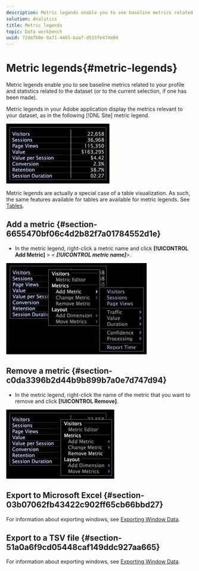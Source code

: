 ```yaml
---
description: Metric legends enable you to see baseline metrics related to your profile and statistics related to the dataset (or to the current selection, if one has been made).
solution: Analytics
title: Metric legends
topic: Data workbench
uuid: 72de7b0e-0a71-4465-baaf-d515fe474e0d
---
```


# Metric legends{#metric-legends}

Metric legends enable you to see baseline metrics related to your profile and statistics related to the dataset (or to the current selection, if one has been made).

 Metric legends in your Adobe application display the metrics relevant to your dataset, as in the following [!DNL Site] metric legend.

![](assets/lgd_MetricLegend.png)

Metric legends are actually a special case of a table visualization. As such, the same features available for tables are available for metric legends. See [Tables](../../../../home/c-get-started/c-analysis-vis/c-tables/c-tables.md#concept-c632cb8ad9724f90ac5c294d52ae667f).

## Add a metric {#section-6655470bf06c4d2b82f7a01784552d1e}

* In the metric legend, right-click a metric name and click **[!UICONTROL Add Metric]** > *< **[!UICONTROL metric name]**>*.

![](assets/lgd_MetricLegend_addMetric.png)

## Remove a metric {#section-c0da3396b2d44b9b899b7a0e7d747d94}

* In the metric legend, right-click the name of the metric that you want to remove and click **[!UICONTROL Remove]**.

![](assets/lgd_MetricLegend_removeMetric.png)

## Export to Microsoft Excel {#section-03b07062fb43422c902ff65cb66bbd27}

For information about exporting windows, see [Exporting Window Data](../../../../home/c-get-started/c-wk-win-wksp/c-exp-win-data.md#concept-8df61d64ed434cc5a499023c44197349).

## Export to a TSV file {#section-51a0a6f9cd05448caf149ddc927aa665}

For information about exporting windows, see [Exporting Window Data](../../../../home/c-get-started/c-wk-win-wksp/c-exp-win-data.md#concept-8df61d64ed434cc5a499023c44197349). 
